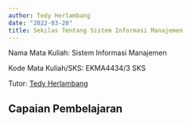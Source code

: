 ```yaml
---
author: Tedy Herlambang
date: "2022-03-28"
title: Sekilas Tentang Sistem Informasi Manajemen
---
```


Nama Mata Kuliah: Sistem Informasi Manajemen

Kode Mata Kuliah/SKS: EKMA4434/3 SKS

Tutor: [Tedy Herlambang](https://bangtedy.github.io)

## Capaian Pembelajaran

